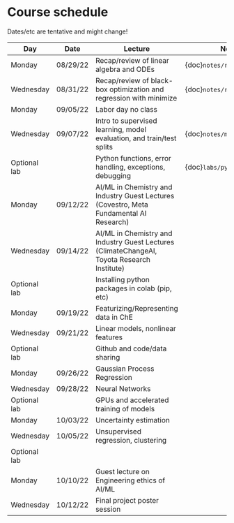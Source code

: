 
# Course schedule

Dates/etc are tentative and might change!


| **Day**      | **Date** | **Lecture**                                                                                              |**Notes Link**  |
|--------------|----------|----------------------------------------------------------------------------------------------------------|---|
| Monday       | 08/29/22 | Recap/review of linear algebra and ODEs                                                                  |  {doc}`notes/review_odes` |
| Wednesday    | 08/31/22 | Recap/review of black-box optimization and regression with minimize                                 |   {doc}`notes/review_optimization`  |
| Monday       | 09/05/22 | Labor day no class                                                                                       |   |
| Wednesday    | 09/07/22 | Intro to supervised learning, model evaluation, and train/test splits  |   {doc}`notes/ml_basics` |
| Optional lab |          | Python functions, error handling, exceptions, debugging                                                            |   {doc}`labs/python_debugging` |
| Monday       | 09/12/22 | AI/ML in Chemistry and Industry Guest Lectures (Covestro, Meta Fundamental AI Research)                           |   |
| Wednesday    | 09/14/22 | AI/ML in Chemistry and Industry Guest Lectures (ClimateChangeAI, Toyota Research Institute)     |   |
| Optional lab |          | Installing python packages in colab (pip, etc)                                                                |   |
| Monday       | 09/19/22 | Featurizing/Representing data in ChE                                                  |   |
| Wednesday    | 09/21/22 | Linear models, nonlinear features                                                       |   |
| Optional lab |          | Github and code/data sharing                                                                             |   |
| Monday       | 09/26/22 | Gaussian Process Regression                                                                                         |   |
| Wednesday    | 09/28/22 |  Neural Networks                                                                              |   |
| Optional lab |          | GPUs and accelerated training of models                                                                  |   |
| Monday       | 10/03/22 | Uncertainty estimation                                                                                   |   |
| Wednesday    | 10/05/22 | Unsupervised regression, clustering                                                                      |   |
| Optional lab |          |                                                                                                          |   |
| Monday       | 10/10/22 | Guest lecture on Engineering ethics of AI/ML                                                             |   |
| Wednesday    | 10/12/22 | Final project poster session                                                                             |   |
